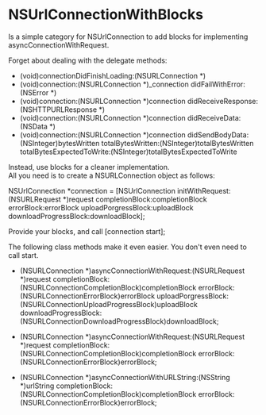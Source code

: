 NSUrlConnectionWithBlocks
=========================
Is a simple category for NSUrlConnection to add blocks for implementing asyncConnectionWithRequest.

Forget about dealing with the delegate methods:

- (void)connectionDidFinishLoading:(NSURLConnection *)
- (void)connection:(NSURLConnection *)_connection  didFailWithError:(NSError *)
- (void)connection:(NSURLConnection *)connection didReceiveResponse:(NSHTTPURLResponse *)
- (void)connection:(NSURLConnection *)connection didReceiveData:(NSData *)
- (void)connection:(NSURLConnection *)connection
             didSendBodyData:(NSInteger)bytesWritten
           totalBytesWritten:(NSInteger)totalBytesWritten
   totalBytesExpectedToWrite:(NSInteger)totalBytesExpectedToWrite

Instead, use blocks for a cleaner implementation.  
All you need is to create a NSURLConnection object as follows:

NSUrlConnection *connection = [NSUrlConnection initWithRequest:(NSURLRequest *)request
      completionBlock:completionBlock
           errorBlock:errorBlock
  uploadPorgressBlock:uploadBlock
downloadProgressBlock:downloadBlock];

Provide your blocks, and call
[connection start];

The following class methods make it even easier. You don't even need to call start.

+ (NSURLConnection *)asyncConnectionWithRequest:(NSURLRequest *)request
                   completionBlock:(NSURLConnectionCompletionBlock)completionBlock
                        errorBlock:(NSURLConnectionErrorBlock)errorBlock
               uploadPorgressBlock:(NSURLConnectionUploadProgressBlock)uploadBlock
             downloadProgressBlock:(NSURLConnectionDownloadProgressBlock)downloadBlock;

+ (NSURLConnection *)asyncConnectionWithRequest:(NSURLRequest *)request
                   completionBlock:(NSURLConnectionCompletionBlock)completionBlock
                        errorBlock:(NSURLConnectionErrorBlock)errorBlock;

+ (NSURLConnection *)asyncConnectionWithURLString:(NSString *)urlString
                     completionBlock:(NSURLConnectionCompletionBlock)completionBlock
                          errorBlock:(NSURLConnectionErrorBlock)errorBlock;
 